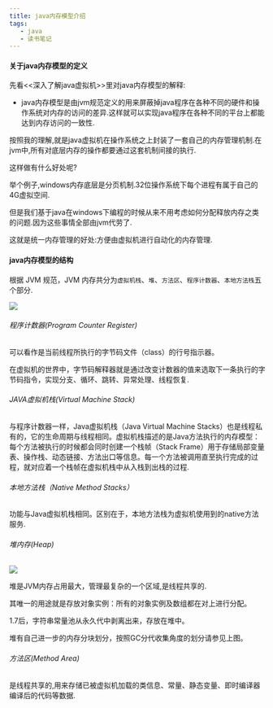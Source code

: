 ```yaml
---
title: java内存模型介绍
tags: 
   - java
   - 读书笔记
---
```



#### 关于java内存模型的定义

先看<<深入了解java虚拟机>>里对java内存模型的解释:

* java内存模型是由jvm规范定义的用来屏蔽掉java程序在各种不同的硬件和操作系统对内存的访问的差异.这样就可以实现java程序在各种不同的平台上都能达到内存访问的一致性.

按照我的理解,就是java虚拟机在操作系统之上封装了一套自己的内存管理机制.在jvm中,所有对底层内存的操作都要通过这套机制间接的执行.

这样做有什么好处呢?

举个例子,windows内存底层是分页机制.32位操作系统下每个进程有属于自己的4G虚拟空间.

但是我们基于java在windows下编程的时候从来不用考虑如何分配释放内存之类的问题.因为这些事情全部由jvm代劳了.

这就是统一内存管理的好处:方便由虚拟机进行自动化的内存管理.



<!--more-->

#### java内存模型的结构


根据 JVM 规范，JVM 内存共分为`虚拟机栈`、`堆`、`方法区`、`程序计数器`、`本地方法栈`五个部分.

![](https://gitee.com/minagamiyuki/picgo-gitee/raw/master/images/20200224171215.png)

###### 程序计数器(Program Counter Register)

可以看作是当前线程所执行的字节码文件（class）的行号指示器。

在虚拟机的世界中，字节码解释器就是通过改变计数器的值来选取下一条执行的字节码指令，实现分支、循环、跳转、异常处理、线程恢复.

###### JAVA虚拟机栈(Virtual Machine Stack)

与程序计数器一样，Java虚拟机栈（Java Virtual Machine Stacks）也是线程私有的，它的生命周期与线程相同。虚拟机栈描述的是Java方法执行的内存模型：每个方法被执行的时候都会同时创建一个栈帧（Stack Frame）用于存储局部变量表、操作栈、动态链接、方法出口等信息。每一个方法被调用直至执行完成的过程，就对应着一个栈帧在虚拟机栈中从入栈到出栈的过程.

###### 本地方法栈（Native Method Stacks）

功能与Java虚拟机栈相同。区别在于，本地方法栈为虚拟机使用到的native方法服务.

###### 堆内存(Heap)

![](https://gitee.com/minagamiyuki/picgo-gitee/raw/master/images/20200224171646.png)

堆是JVM内存占用最大，管理最复杂的一个区域,是线程共享的.

其唯一的用途就是存放对象实例：所有的对象实例及数组都在对上进行分配。

1.7后，字符串常量池从永久代中剥离出来，存放在堆中。

堆有自己进一步的内存分块划分，按照GC分代收集角度的划分请参见上图。

###### 方法区(Method Area)

是线程共享的,用来存储已被虚拟机加载的类信息、常量、静态变量、即时编译器编译后的代码等数据.




